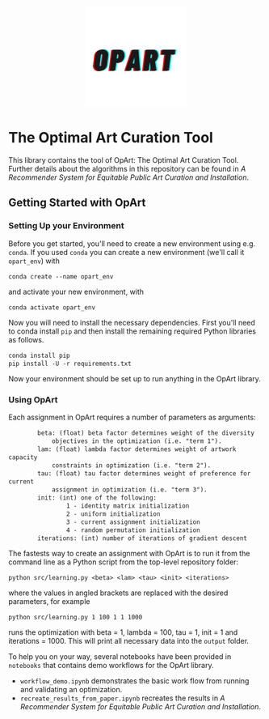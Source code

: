 <p align="center">
  <img width="200" height="200" src="images/op_art.png">
</p>

# The Optimal Art Curation Tool

This library contains the tool of OpArt: The Optimal Art Curation Tool. Further details about the algorithms in this repository can be found in *A Recommender System for Equitable Public Art Curation and Installation*.

## Getting Started with OpArt

### Setting Up your Environment

Before you get started, you'll need to create a new environment using e.g. `conda`.  If you used `conda` you can create a new environment (we'll call it `opart_env`) with 
```
conda create --name opart_env
```
and activate your new environment, with
```
conda activate opart_env
``` 
Now you will need to install the necessary dependencies.  First you'll need to conda install `pip` and then install the remaining required Python libraries as follows.
```
conda install pip
pip install -U -r requirements.txt
```
Now your environment should be set up to run anything in the OpArt library.

### Using OpArt

Each assignment in OpArt requires a number of parameters as arguments: 
```
        beta: (float) beta factor determines weight of the diversity 
            objectives in the optimization (i.e. "term 1").
        lam: (float) lambda factor determines weight of artwork capacity 
            constraints in optimization (i.e. "term 2").
        tau: (float) tau factor determines weight of preference for current 
            assignment in optimization (i.e. "term 3").
        init: (int) one of the following: 
                1 - identity matrix initialization
                2 - uniform initialization
                3 - current assignment initialization
                4 - random permutation initialization
        iterations: (int) number of iterations of gradient descent
```
The fastests way to create an assignment with OpArt is to run it from the command line as a Python script from the top-level repository folder:

```
python src/learning.py <beta> <lam> <tau> <init> <iterations>
```
where the values in angled brackets are replaced with the desired parameters, for example
```
python src/learning.py 1 100 1 1 1000
```
runs the optimization with beta = 1, lambda = 100, tau = 1, init = 1 and iterations = 1000.  This will print all necessary data into the `output` folder.

To help you on your way, several notebooks have been provided in `notebooks` that contains demo workflows for the OpArt library.  

* `workflow_demo.ipynb` demonstrates the basic work flow from running and validating an optimization.
* `recreate_results_from_paper.ipynb` recreates the results in *A Recommender System for Equitable Public Art Curation and Installation*.


